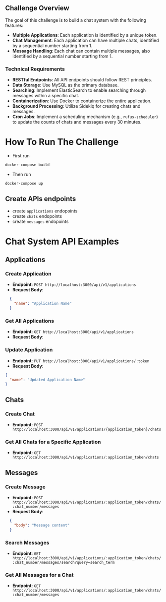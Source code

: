 ## Challenge Overview

The goal of this challenge is to build a chat system with the following features:

- **Multiple Applications**: Each application is identified by a unique token.
- **Chat Management**: Each application can have multiple chats, identified by a sequential number starting from 1.
- **Message Handling**: Each chat can contain multiple messages, also identified by a sequential number starting from 1.

### Technical Requirements

- **RESTful Endpoints**: All API endpoints should follow REST principles.
- **Data Storage**: Use MySQL as the primary database.
- **Searching**: Implement ElasticSearch to enable searching through messages within a specific chat.
- **Containerization**: Use Docker to containerize the entire application.
- **Background Processing**: Utilize Sidekiq for creating chats and messages.
- **Cron Jobs**: Implement a scheduling mechanism (e.g., `rufus-scheduler`) to update the counts of chats and messages every 30 minutes.

# How To Run The Challenge
- First run 
 ``` bash
docker-compose build
``` 
- Then run
``` bash
docker-compose up
``` 

## Create APIs endpoints
-  create `applications` endopoints
-  create `chats` endopoints
-  create `messages` endopoints


# Chat System API Examples

## Applications

### Create Application
- **Endpoint**: `POST http://localhost:3000/api/v1/applications`
- **Request Body**:
```json
  {
    "name": "Application Name"
  }
```

### Get All Applications
- **Endpoint**: `GET http://localhost:3000/api/v1/applications`
- **Request Body**:


### Update Application
- **Endpoint**: `PUT http://localhost:3000/api/v1/applications/:token`
- **Request Body**:
```json
{
  "name": "Updated Application Name"
}
```

## Chats

### Create Chat
- **Endpoint**: `POST http://localhost:3000/api/v1/applications/{application_token}/chats`


### Get All Chats for a Specific Application
- **Endpoint**: `GET http://localhost:3000/api/v1/applications/:application_token/chats`


## Messages

### Create Message
- **Endpoint**: `POST http://localhost:3000/api/v1/applications/:application_token/chats/:chat_number/messages`
- **Request Body**:
```json
  {
    "body": "Message content"
  }
```


### Search Messages
- **Endpoint**: `GET http://localhost:3000/api/v1/applications/:application_token/chats/:chat_number/messages/search?query=search_term`


### Get All Messages for a Chat
- **Endpoint**: `GET http://localhost:3000/api/v1/applications/:application_token/chats/:chat_number/messages`

